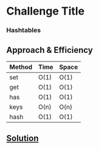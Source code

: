 # Challenge Title
<!-- Description of the challenge -->
### Hashtables 


## Approach & Efficiency

|Method	|Time| 	Space|
|---|---|----|
|set	|O(1)|	O(1)|
|get|	O(1)|	O(1)|
|has|	O(1)|	O(1)|
|keys|	O(n)|	O(n)|
|hash|	O(1)|	O(1)|

##  [Solution](https://github.com/asfantala/data-structures-and-algorithms/blob/hashtable/hashtable/hashtable.py)
